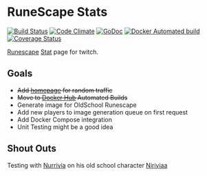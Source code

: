 # RuneScape Stats
[![Build Status](https://travis-ci.org/rudes/runestats.svg?branch=master)](https://travis-ci.org/rudes/runestats)
[![Code Climate](https://codeclimate.com/github/rudes/runestats/badges/gpa.svg)](https://codeclimate.com/github/rudes/runestats)
[![GoDoc](https://godoc.org/github.com/rudes/runestats?status.svg)](https://godoc.org/github.com/rudes/runestats)
[![Docker Automated build](https://img.shields.io/docker/automated/rudes/runestats.svg?maxAge=2592000?style=plastic)](https://hub.docker.com/r/rudes/runestats)
[![Coverage Status](https://coveralls.io/repos/github/rudes/runestats/badge.svg?branch=master)](https://coveralls.io/github/rudes/runestats?branch=master)

[Runescape](http://www.runescape.com/) [Stat](http://runestats.stream/) page for twitch.

## Goals

* ~~Add [homepage](http://runestats.stream/) for random traffic~~
* ~~Move to [Docker Hub](https://hub.docker.com/r/rudes/runestats) Automated Builds~~
* Generate image for OldSchool Runescape
* Add new players to image generation queue on first request
* Add Docker Compose integration
* Unit Testing might be a good idea

## Shout Outs

Testing with [Nurrivia](https://www.twitch.tv/nurrivia) on his old school
character [Niriviaa](http://services.runescape.com/m=hiscore_oldschool/hiscorepersonal.ws?user1=niriviaa)
